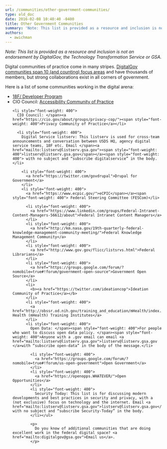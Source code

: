 ```yaml
---
url: /communities/other-government-communities/
type: old_doc
date: 2016-02-08 10:40:40 -0400
title: Other Government Communities
summary: 'Note: This list is provided as a resource and inclusion is not an endorsement by DigitalGov, the Technology Transformation Service or GSA. Digital communities of practice come in many stripes. DigitalGov communities span 10 (and counting) focus areas and have thousands of members, but strong collaborations exist in all corners of government. Here is a'
authors:
  - awichman
---
```


_Note: This list is provided as a resource and inclusion is not an endorsement by DigitalGov, the Technology Transformation Service or GSA._

Digital communities of practice come in many stripes. </span>[<span style="font-weight: 400">DigitalGov communities span 10 (and counting) focus areas</span>](https://www.WHATEVER/communities/) <span style="font-weight: 400">and have thousands of members, but strong collaborations exist in all corners of government.</p> 

<p>
  Here is a list of some communities working in the digital arena:
</p>

<ul>
  <li style="font-weight: 400">
    <a href="http://18f.github.io/API-All-the-X/">18F/ Developer Program</a>
  </li>
  <li style="font-weight: 400">
    CIO Council: </span><a href="https://cio.gov/about/groups/accessibility-cop/"><span style="font-weight: 400">Accessibility Community of Practice</a></li> 
    
    <li style="font-weight: 400">
      CIO Council: </span><a href="https://cio.gov/about/groups/privacy-cop/"><span style="font-weight: 400">Privacy Community of Practice</a></li> 
      
      <li style="font-weight: 400">
        Digital Service listserv: This listserv is used for cross-team announcements and conversation between USDS HQ, agency digital service teams, 18F etc. Email </span><a href="mailto:listserv@listserv.gsa.gov"><span style="font-weight: 400">listserv@listserv.gsa.gov</span></a><span style="font-weight: 400"> with no subject and “subscribe digitalservice” in the body.</li> 
        
        <li style="font-weight: 400">
          <a href="https://twitter.com/govdrupal">Drupal for Government</a>
        </li>
        <li style="font-weight: 400">
          <a href="https://www.ecpic.gov/">eCPIC</span></a><span style="font-weight: 400"> Federal Steering Committee (FESCom)</li> 
          
          <li style="font-weight: 400">
            <a href="https://www.linkedin.com/groups/Federal-Intranet-Content-Managers-56612/about">Federal Intranet Content Managers</a>
          </li>
          <li style="font-weight: 400">
            <a href="http://km.nasa.gov/19th-quarterly-federal-knowledge-management-community-meeting/">Federal Knowledge Management Community</a>
          </li>
          <li style="font-weight: 400">
            <a href="http://www.gov.gov/flicc/listsrvs.html">Federal Librarians</a>
          </li>
          <li style="font-weight: 400">
            <a href="https://groups.google.com/forum/?nomobile=true#!forum/government-open-source">Government Open Source</a>
          </li>
          <li>
            <b><a href="https://twitter.com/ideationcop">Ideation Community of Practice</a></b>
          </li>
          <li style="font-weight: 400">
            <a href="http://obssr.od.nih.gov/training_and_education/mHealth/index.aspx">Mobile Health (mHealth) Training Institutes</a>
          </li>
          <li style="font-weight: 400">
            Open Data: </span><span style="font-weight: 400">For people who want to discuss open data policy. </span><span style="font-weight: 400">Anyone with a .gov email can email <a href="mailto:listserv@listserv.gsa.gov">listserv@listserv.gsa.gov </a>with “subscribe open-data” in the body of the message.</li> 
            
            <li style="font-weight: 400">
              <a href="https://groups.google.com/forum/?nomobile=true#!forum/us-open-government">Open Government</a>
            </li>
            <li style="font-weight: 400">
              <a href="https://openopps.WHATEVER/">Open Opportunities</a>
            </li>
            <li style="font-weight: 400">
              Security Today: This list is for discussing modern developments and best practices in security and privacy, with a (not exclusive) focus on technology and the internet. Email <a href="mailto:listserv@listserv.gsa.gov">listserv@listserv.gsa.gov</a> with no subject and “subscribe Security-Today” in the body.
            </li></ul> 
            
            <p>
              Do you know of additional communities that are doing excellent work in the federal digital space? <a href="mailto:digitalgov@gsa.gov">Email us</a>.
            </p>